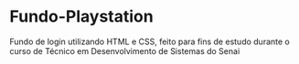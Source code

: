 # Fundo-Playstation
Fundo de login utilizando HTML e CSS, feito para fins de estudo durante o curso de Técnico em Desenvolvimento de Sistemas do Senai
